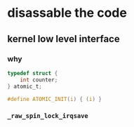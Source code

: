 # disassable the code



## kernel low level interface


### why
```c
typedef struct {
	int counter;
} atomic_t;

#define ATOMIC_INIT(i) { (i) }
```

### `_raw_spin_lock_irqsave`
